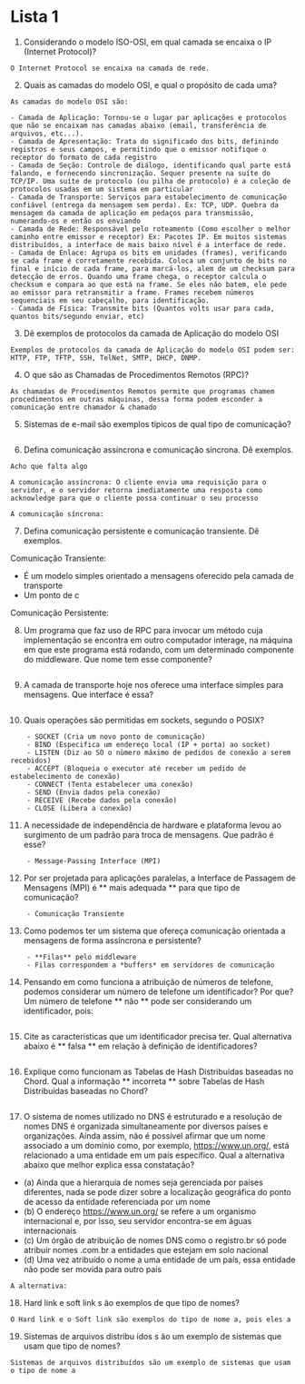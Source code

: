 # Lista 1

1. Considerando o modelo ISO-OSI, em qual camada se encaixa o IP (Internet Protocol)?

```
O Internet Protocol se encaixa na camada de rede.
```

2. Quais as camadas do modelo OSI, e qual o propósito de cada uma?

```
As camadas do modelo OSI são:

- Camada de Aplicação: Tornou-se o lugar par aplicações e protocolos que não se encaixam nas camadas abaixo (email, transferência de arquivos, etc...).
- Camada de Apresentação: Trata do significado dos bits, definindo registros e seus campos, e permitindo que o emissor notifique o receptor do formato de cada registro
- Camada de Seção: Controle de diálogo, identificando qual parte está falando, e fornecendo sincronização. Sequer presente na suíte do TCP/IP. Uma suíte de protocolo (ou pilha de protocolo) é a coleção de protocolos usadas em um sistema em particular
- Camada de Transporte: Serviços para estabelecimento de comunicação confiável (entrega da mensagem sem perda). Ex: TCP, UDP. Quebra da mensagem da camada de aplicação em pedaços para transmissão, numerando-os e então os enviando
- Camada de Rede: Responsável pelo roteamento (Como escolher o melhor caminho entre emissor e receptor) Ex: Pacotes IP. Em muitos sistemas distribuídos, a interface de mais baixo nível é a interface de rede.
- Camada de Enlace: Agrupa os bits em unidades (frames), verificando se cada frame é corretamente recebida. Coloca um conjunto de bits no final e início de cada frame, para marcá-los, alem de um checksum para detecção de erros. Quando uma frame chega, o receptor calcula o checksum e compara ao que está na frame. Se eles não batem, ele pede ao emissor para retransmitir a frame. Frames recebem números sequenciais em seu cabeçalho, para identificação.
- Camada de Física: Transmite bits (Quantos volts usar para cada, quantos bits/segundo enviar, etc)
```

3. Dê exemplos de protocolos da camada de Aplicação do modelo OSI

```
Exemplos de protocolos da camada de Aplicação do modelo OSI podem ser: HTTP, FTP, TFTP, SSH, TelNet, SMTP, DHCP, DNMP.
```

4. O que são as Chamadas de Procedimentos Remotos (RPC)?

```
As chamadas de Procedimentos Remotos permite que programas chamem procedimentos em outras máquinas, dessa forma podem esconder a comunicação entre chamador & chamado
```

5. Sistemas de e-mail são exemplos tı́picos de qual tipo de comunicação?

```

```

6. Defina comunicação assı́ncrona e comunicação sı́ncrona. Dê exemplos.

```
Acho que falta algo

A comunicação assíncrona: O cliente envia uma requisição para o servidor, e o servidor retorna imediatamente uma resposta como acknowledge para que o cliente possa continuar o seu processo

A comunicação síncrona:
```

7. Defina comunicação persistente e comunicação transiente. Dê exemplos.

Comunicação Transiente:

- É um modelo simples orientado a mensagens oferecido pela camada de transporte
- Um ponto de c

Comunicação Persistente:

8. Um programa que faz uso de RPC para invocar um método cuja implementação se encontra em outro computador interage, na máquina em que este programa está rodando, com um determinado componente do middleware. Que nome tem esse componente?

```

```

9. A camada de transporte hoje nos oferece uma interface simples para mensagens. Que interface é essa?

```

```

10. Quais operações são permitidas em sockets, segundo o POSIX?

```
	- SOCKET (Cria um novo ponto de comunicação)
	- BIND (Especifica um endereço local (IP + porta) ao socket)
	- LISTEN (Diz ao SO o nùmero máximo de pedidos de conexão a serem recebidos)
	- ACCEPT (Bloqueia o executor até receber um pedido de estabelecimento de conexão)
	- CONNECT (Tenta estabelecer uma conexão)
	- SEND (Envia dados pela conexão)
	- RECEIVE (Recebe dados pela conexão)
	- CLOSE (Libera a conexão)
```

11. A necessidade de independência de hardware e plataforma levou ao surgimento de um padrão para troca de mensagens. Que padrão é esse?

```
	- Message-Passing Interface (MPI)
```

12. Por ser projetada para aplicações paralelas, a Interface de Passagem de Mensagens (MPI) é ** mais adequada ** para que tipo de comunicação?

```
	- Comunicação Transiente
```

13. Como podemos ter um sistema que ofereça comunicação orientada a mensagens de forma assı́ncrona e persistente?

```
	- **Filas** pelo middleware
	- Filas correspondem a *buffers* em servidores de comunicação
```


14. Pensando em como funciona a atribuição de números de telefone, podemos considerar um número de telefone um identificador? Por que? Um número de telefone ** não ** pode ser considerando um identificador, pois:

```

```

15. Cite as caracterı́sticas que um identificador precisa ter. Qual alternativa abaixo é ** falsa ** em relação à definição de identificadores?

```

```

16. Explique como funcionam as Tabelas de Hash Distribuı́das baseadas no Chord. Qual a informação ** incorreta ** sobre Tabelas de Hash Distribuídas baseadas no Chord?

```

```

17. O sistema de nomes utilizado no DNS é estruturado e a resolução de nomes DNS é organizada simultaneamente por diversos paı́ses e organizações. Ainda assim, não é possı́vel afirmar que um nome associado a um domı́nio como, por exemplo, https://www.un.org/, está relacionado a uma entidade em um paı́s especı́fico. Qual a alternativa abaixo que melhor explica essa constatação?

 - (a) Ainda que a hierarquia de nomes seja gerenciada por paı́ses diferentes, nada se pode dizer sobre a localização geográfica do ponto de acesso da entidade referenciada por um nome
 - (b) O endereço https://www.un.org/ se refere a um organismo internacional e, por isso, seu servidor encontra-se em águas internacionais
 - (c) Um órgão de atribuição de nomes DNS como o registro.br só pode atribuir nomes .com.br a entidades que estejam em solo nacional
 - (d) Uma vez atribuı́do o nome a uma entidade de um paı́s, essa entidade não pode ser movida para outro paı́s

```
A alternativa: 
```

18. Hard link e soft link s ̃ao exemplos de que tipo de nomes?

```
O Hard link e o Soft link são exemplos do tipo de nome a, pois eles a
```

19. Sistemas de arquivos distribu ́ıdos s ̃ao um exemplo de sistemas que usam que tipo de nomes?

```
Sistemas de arquivos distribuídos são um exemplo de sistemas que usam o tipo de nome a
```
